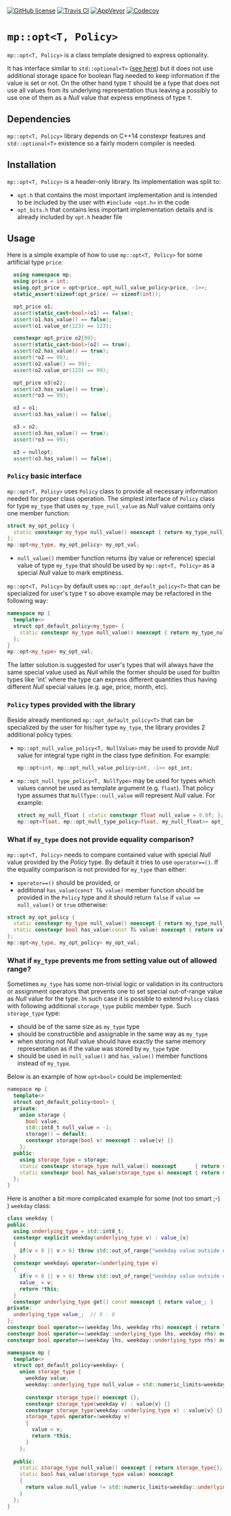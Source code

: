 [![GitHub license](https://img.shields.io/badge/license-MIT-blue.svg?maxAge=3600)](https://raw.githubusercontent.com/mpusz/opt/master/LICENSE)
[![Travis CI](https://img.shields.io/travis/mpusz/opt/master.svg?label=Travis%20CI)](https://travis-ci.org/mpusz/opt)
[![AppVeyor](https://img.shields.io/appveyor/ci/mpusz/opt/master.svg?label=AppVeyor)](https://ci.appveyor.com/project/mpusz/opt)
[![Codecov](https://img.shields.io/codecov/c/github/mpusz/opt/master.svg)](https://codecov.io/github/mpusz/opt?branch=master)

# `mp::opt<T, Policy>`

`mp::opt<T, Policy>` is a class template designed to express optionality.

It has interface similar to `std::optional<T>` ([see here](http://en.cppreference.com/w/cpp/utility/optional))
but it does not use additional storage space for boolean flag needed to keep information if
the value is set or not. On the other hand type `T` should be a type that does not use all
values from its underlying representation thus leaving a possibly to use one of them as a _Null_
value that express emptiness of type `T`.

## Dependencies

`mp::opt<T, Policy>` library depends on C++14 constexpr features and `std::optional<T>` existence so
a fairly modern compiler is needed. 

## Installation

`mp::opt<T, Policy>` is a header-only library. Its implementation was split to:
 - `opt.h` that contains the most important implementation and is intended to be included by the user with
   `#include <opt.h>` in the code
 - `opt_bits.h` that contains less important implementation details and is already included by `opt.h` header file

## Usage

Here is a simple example of how to use `mp::opt<T, Policy>` for some artificial type `price`:

```cpp
  using namespace mp;
  using price = int;
  using opt_price = opt<price, opt_null_value_policy<price, -1>>;
  static_assert(sizeof(opt_price) == sizeof(int));

  opt_price o1;
  assert(static_cast<bool>(o1) == false);
  assert(o1.has_value() == false);
  assert(o1.value_or(123) == 123);

  constexpr opt_price o2{99};
  assert(static_cast<bool>(o2) == true);
  assert(o2.has_value() == true);
  assert(*o2 == 99);
  assert(o2.value() == 99);
  assert(o2.value_or(123) == 99);

  opt_price o3{o2};
  assert(o3.has_value() == true);
  assert(*o3 == 99);

  o3 = o1;
  assert(o3.has_value() == false);

  o3 = o2;
  assert(o3.has_value() == true);
  assert(*o3 == 99);

  o3 = nullopt;
  assert(o3.has_value() == false);
```

### `Policy` basic interface

`mp::opt<T, Policy>` uses `Policy` class to provide all necessary information needed for proper class operation. The
simplest interface of `Policy` class for type `my_type` that uses `my_type_null_value` as _Null_ value contains
only one member function:
```cpp
struct my_opt_policy {
  static constexpr my_type null_value() noexcept { return my_type_null_value; }
};
mp::opt<my_type, my_opt_policy> my_opt_val;
```
- `null_value()` member function returns (by value or reference) special value of type `my_type` that should be
   used by `mp::opt<T, Policy>` as a special _Null_ value to mark emptiness.

`mp::opt<T, Policy>` by default uses `mp::opt_default_policy<T>` that can be specialized for user's type `T` so above
example may be refactored in the following way:
```cpp
namespace mp {
  template<>
  struct opt_default_policy<my_type> {
    static constexpr my_type null_value() noexcept { return my_type_null_value; }
  };
}
mp::opt<my_type> my_opt_val;
```

The latter solution is suggested for user's types that will always have the same special value used as _Null_ while
the former should be used for builtin types like 'int' where the type can express different quantities thus having
different _Null_ special values (e.g. age, price, month, etc).

### `Policy` types provided with the library

Beside already mentioned `mp::opt_default_policy<T>` that can be specialized by the user for his/her type `my_type`,
the library provides 2 additional policy types:
 - `mp::opt_null_value_policy<T, NullValue>`
   may be used to provide _Null_ value for integral type right in the class type definition. For example:
   ```cpp
   mp::opt<int, mp::opt_null_value_policy<int, -1>> opt_int;
   ```

 - `mp::opt_null_type_policy<T, NullType>` may be used for types which values cannot be used as template argument
   (e.g. `float`). That policy type assumes that `NullType::null_value` will represent _Null_ value. For example:
   ```cpp
   struct my_null_float { static constexpr float null_value = 0.0f; };
   mp::opt<float, mp::opt_null_type_policy<float, my_null_float>> opt_float;
   ```

### What if `my_type` does not provide equality comparison?

`mp::opt<T, Policy>` needs to compare contained value with special _Null_ value provided by the _Policy_ type. By default
it tries to use `operator==()`. If the equality comparison  is not provided for `my_type` than either:
- `operator==()` should be provided, or
- additional `has_value(const T& value)` member function should be provided in the `Policy` type and it should return
  `false` if `value == null_value()` or `true` otherwise:
```cpp
struct my_opt_policy {
  static constexpr my_type null_value() noexcept { return my_type_null_value; }
  static constexpr bool has_value(const T& value) noexcept { return value != null_value(); }
};
mp::opt<my_type, my_opt_policy> my_opt_val;
```

### What if `my_type` prevents me from setting value out of allowed range?

Sometimes `my_type` has some non-trivial logic or validation in its contructors or assignment operators that prevents
one to set special out-of-range value as _Null_ value for the type. In such case it is possible to extend `Policy`
class with following additional `storage_type` public member type. Such `storage_type` type:
- should be of the same size as `my_type` type
- should be constructible and assignable in the same way as `my_type`
- when storing not _Null_ value should have exactly the same memory representation as if the value was stored by
  `my_type` type
- should be used in `null_value()` and `has_value()` member functions instead of `my_type`. 

Below is an example of how `opt<bool>` could be implemented:
```cpp
namepace mp {
  template<>
  struct opt_default_policy<bool> {
  private:
    union storage {
      bool value;
      std::int8_t null_value = -1;
      storage() = default;
      constexpr storage(bool v) noexcept : value{v} {}
    };
  public:
    using storage_type = storage;
    static constexpr storage_type null_value() noexcept      { return storage_type{}; }
    static constexpr bool has_value(storage_type s) noexcept { return s.null_value != -1; }
  };
}
```

Here is another a bit more complicated example for some (not too smart ;-) ) `weekday` class:
```cpp
class weekday {
public:
  using underlying_type = std::int8_t;
  constexpr explicit weekday(underlying_type v) : value_{v}
  {
    if(v < 0 || v > 6) throw std::out_of_range{"weekday value outside of allowed range"};
  }
  constexpr weekday& operator=(underlying_type v)
  {
    if(v < 0 || v > 6) throw std::out_of_range{"weekday value outside of allowed range"};
    value_ = v;
    return *this;
  }
  constexpr underlying_type get() const noexcept { return value_; }
private:
  underlying_type value_;  // 0 - 6
};
constexpr bool operator==(weekday lhs, weekday rhs) noexcept { return lhs.get() == rhs.get(); }
constexpr bool operator==(weekday::underlying_type lhs, weekday rhs) noexcept { return lhs == rhs.get(); }
constexpr bool operator==(weekday lhs, weekday::underlying_type rhs) noexcept { return lhs.get() == rhs; }

namespace mp {
  template<>
  struct opt_default_policy<weekday> {
    union storage_type {
      weekday value;
      weekday::underlying_type null_value = std::numeric_limits<weekday::underlying_type>::max();
  
      constexpr storage_type() noexcept {};
      constexpr storage_type(weekday v) : value{v} {}
      constexpr storage_type(weekday::underlying_type v) : value{v} {}
      storage_type& operator=(weekday v)
      {
        value = v;
        return *this;
      }
    };
  
  public:
    static storage_type null_value() noexcept { return storage_type{}; }
    static bool has_value(storage_type value) noexcept
    {
      return value.null_value != std::numeric_limits<weekday::underlying_type>::max();
    }
  };
}
```

